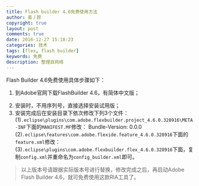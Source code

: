 ```yaml
---
title: Flash builder 4.6免费使用方法
author: 昜丿捺
copyright: true
layout: post
comments: true
date: 2016-12-27 15:18:23
categories: 技术
tags: [flex, flash builder]
keywords: 免费
description: 整理自网络
---
```


Flash Builder 4.6免费使用具体步骤如下：
1. 到Adobe官网下载FlashBuilder 4.6，有简体中文版；
<!-- more -->
2. 安装时，不用序列号，直接选择安装试用版；
3. 安装完成后在安装目录下依次修改下列3个文件：
 (1)`.eclipse\plugins\com.adobe.flexbuilder.project_4.6.0.328916\META-INF`下面的`MANIFEST.MF`修改：
 		Bundle-Version: 0.0.0
 (2)`.eclipse\features\com.adobe.flexide.feature_4.6.0.328916`下面的`feature.xml`修改：
		<plugin
		 id="com.adobe.flexbuilder.project"
		 download-size="0"
		 install-size="0"
		 version="0.0.0"/>
 (3)`.eclipse\plugins\com.adobe.flexbuilder.flex_4.6.0.328916`下面，复制`config.xml`并重命名为`config_builder.xml`即可。

>以上版本号请跟据实际版本号进行替换，修改完成之后，再启动Adobe Flash Builder 4.6，就可免费使用这款RIA工具了。